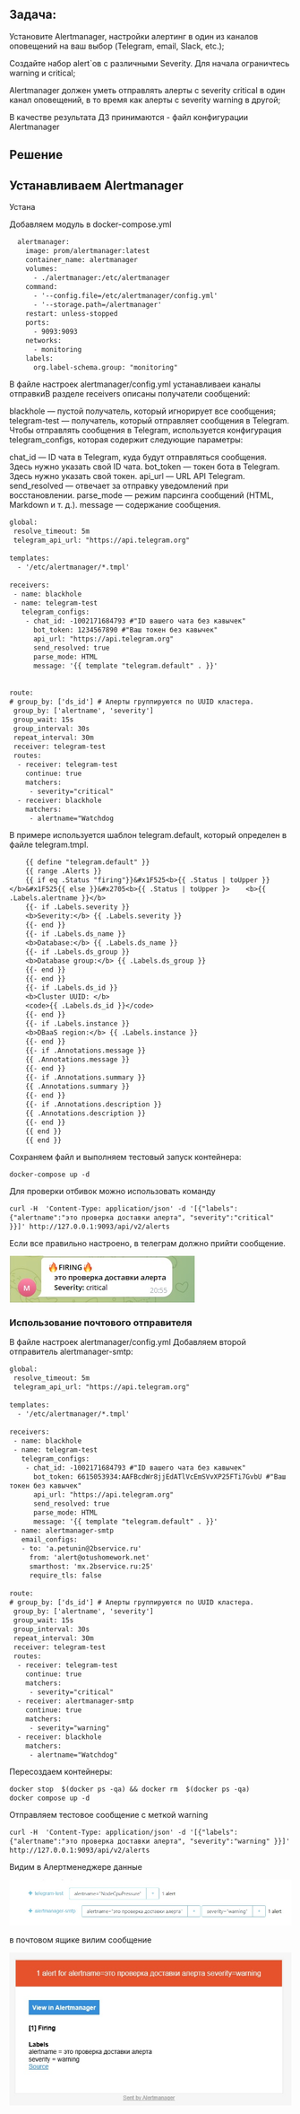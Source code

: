 ## Задача:
Установите Alertmanager, настройки алертинг в один из каналов оповещений на ваш выбор (Telegram, email, Slack, etc.);

Создайте набор alert`ов с различными Severity. Для начала ограничтесь warning и critical;

Alertmanager должен уметь отправлять алерты с severity critical в один канал оповещений, в то время как алерты с severity warning в другой;

В качестве результата ДЗ принимаются - файл конфигурации Alertmanager

## Решение 

## Устанавливаем Alertmanager 
Устана


Добавляем модуль в docker-compose.yml

````
  alertmanager:
    image: prom/alertmanager:latest
    container_name: alertmanager
    volumes:
      - ./alertmanager:/etc/alertmanager
    command:
      - '--config.file=/etc/alertmanager/config.yml'
      - '--storage.path=/alertmanager'
    restart: unless-stopped
    ports:
      - 9093:9093
    networks:
      - monitoring
    labels:
      org.label-schema.group: "monitoring"
````

В файле настроек alertmanager/config.yml устанавливаеи каналы отправкиВ разделе receivers описаны получатели сообщений:

blackhole —  пустой получатель, который игнорирует все сообщения;
telegram-test — получатель, который отправляет сообщения в Telegram.
Чтобы отправлять сообщения в Telegram, используется конфигурация telegram_configs, которая содержит следующие параметры:

chat_id — ID чата в Telegram, куда будут отправляться сообщения. Здесь нужно указать свой ID чата.
bot_token — токен бота в Telegram. Здесь нужно указать свой токен.
api_url — URL API Telegram.
send_resolved — отвечает за отправку уведомлений при восстановлении.
parse_mode — режим парсинга сообщений (HTML, Markdown и т. д.).
message — содержание сообщения. 


````
global:
 resolve_timeout: 5m
 telegram_api_url: "https://api.telegram.org"

templates:
  - '/etc/alertmanager/*.tmpl'

receivers:
 - name: blackhole
 - name: telegram-test
   telegram_configs:
    - chat_id: -1002171684793 #"ID вашего чата без кавычек"
      bot_token: 1234567890 #"Ваш токен без кавычек"
      api_url: "https://api.telegram.org"
      send_resolved: true
      parse_mode: HTML
      message: '{{ template "telegram.default" . }}'


route:
# group_by: ['ds_id'] # Алерты группируются по UUID кластера.
 group_by: ['alertname', 'severity']
 group_wait: 15s
 group_interval: 30s
 repeat_interval: 30m
 receiver: telegram-test
 routes:
  - receiver: telegram-test
    continue: true
    matchers:
     - severity="critical"
  - receiver: blackhole
    matchers:
     - alertname="Watchdog
````

В примере используется шаблон telegram.default, который определен в файле telegram.tmpl.

````
    {{ define "telegram.default" }}
    {{ range .Alerts }}
    {{ if eq .Status "firing"}}&#x1F525<b>{{ .Status | toUpper }}</b>&#x1F525{{ else }}&#x2705<b>{{ .Status | toUpper }>    <b>{{ .Labels.alertname }}</b>
    {{- if .Labels.severity }}
    <b>Severity:</b> {{ .Labels.severity }}
    {{- end }}
    {{- if .Labels.ds_name }}
    <b>Database:</b> {{ .Labels.ds_name }}
    {{- if .Labels.ds_group }}
    <b>Database group:</b> {{ .Labels.ds_group }}
    {{- end }}
    {{- end }}
    {{- if .Labels.ds_id }}
    <b>Cluster UUID: </b>
    <code>{{ .Labels.ds_id }}</code>
    {{- end }}
    {{- if .Labels.instance }}
    <b>DBaaS region:</b> {{ .Labels.instance }}
    {{- end }}
    {{- if .Annotations.message }}
    {{ .Annotations.message }}
    {{- end }}
    {{- if .Annotations.summary }}
    {{ .Annotations.summary }}
    {{- end }}
    {{- if .Annotations.description }}
    {{ .Annotations.description }}
    {{- end }}
    {{ end }}
    {{ end }}
````

Сохраняем файл и выполняем тестовый запуск контейнера:

````
docker-compose up -d
````

Для проверки отбивок можно использовать команду

````
curl -H  'Content-Type: application/json' -d '[{"labels":{"alertname":"это проверка доставки алерта", "severity":"critical" }}]' http://127.0.0.1:9093/api/v2/alerts
````
Если все правильно настроено, в телеграм должно прийти сообщение.

![Alt text](../img/telega_alert.jpg?raw=true "telega_alert")


### Использование почтового отправителя

В файле настроек alertmanager/config.yml Добавляем второй отправитель alertmanager-smtp:

````
global:
 resolve_timeout: 5m
 telegram_api_url: "https://api.telegram.org"

templates:
  - '/etc/alertmanager/*.tmpl'

receivers:
 - name: blackhole
 - name: telegram-test
   telegram_configs:
    - chat_id: -1002171684793 #"ID вашего чата без кавычек"
      bot_token: 6615053934:AAFBcdWr8jjEdATlVcEmSVvXP25FTi7GvbU #"Ваш токен без кавычек"
      api_url: "https://api.telegram.org"
      send_resolved: true
      parse_mode: HTML
      message: '{{ template "telegram.default" . }}'
 - name: alertmanager-smtp
   email_configs:
   - to: 'a.petunin@2bservice.ru'
     from: 'alert@otushomework.net'
     smarthost: 'mx.2bservice.ru:25'
     require_tls: false

route:
# group_by: ['ds_id'] # Алерты группируются по UUID кластера.
 group_by: ['alertname', 'severity']
 group_wait: 15s
 group_interval: 30s
 repeat_interval: 30m
 receiver: telegram-test
 routes:
  - receiver: telegram-test
    continue: true
    matchers:
     - severity="critical"
  - receiver: alertmanager-smtp
    continue: true
    matchers:
     - severity="warning"
  - receiver: blackhole
    matchers:
     - alertname="Watchdog"
````

Пересоздаем контейнеры:

````
docker stop  $(docker ps -qa) && docker rm  $(docker ps -qa)
docker compose up -d
````

Отправляем тестовое сообщение с меткой warning

````
curl -H  'Content-Type: application/json' -d '[{"labels":{"alertname":"это проверка доставки алерта", "severity":"warning" }}]' http://127.0.0.1:9093/api/v2/alerts
````
Видим в Алертменеджере данные 

![Alt text](../img/smtp_alert.jpg?raw=true "smtp_alert")

в почтовом ящике вилим сообщение

![Alt text](../img/smtp_alert_mail.jpg?raw=true "smtp_alert_mail")

